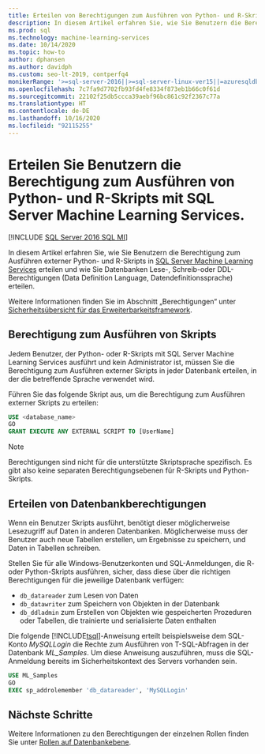 ```yaml
---
title: Erteilen von Berechtigungen zum Ausführen von Python- und R-Skripts
description: In diesem Artikel erfahren Sie, wie Sie Benutzern die Berechtigung zum Ausführen externer Python- und R-Skripts in SQL Server Machine Learning Services erteilen und wie Sie Datenbanken Lese-, Schreib-oder DDL-Berechtigungen (Data Definition Language, Datendefinitionssprache) erteilen.
ms.prod: sql
ms.technology: machine-learning-services
ms.date: 10/14/2020
ms.topic: how-to
author: dphansen
ms.author: davidph
ms.custom: seo-lt-2019, contperfq4
monikerRange: '>=sql-server-2016||>=sql-server-linux-ver15||=azuresqldb-mi-current||=sqlallproducts-allversions'
ms.openlocfilehash: 7c7fa9d7702fb93fd4fe8334f873eb1b66c0f61d
ms.sourcegitcommit: 22102f25db5ccca39aebf96bc861c92f2367c77a
ms.translationtype: HT
ms.contentlocale: de-DE
ms.lasthandoff: 10/16/2020
ms.locfileid: "92115255"
---
```

# <a name="grant-users-permission-to-execute-python-and-r-scripts-with-sql-server-machine-learning-services"></a>Erteilen Sie Benutzern die Berechtigung zum Ausführen von Python- und R-Skripts mit SQL Server Machine Learning Services.
[!INCLUDE [SQL Server 2016 SQL MI](../../includes/applies-to-version/sqlserver2016-asdbmi.md)]

In diesem Artikel erfahren Sie, wie Sie Benutzern die Berechtigung zum Ausführen externer Python- und R-Skripts in [SQL Server Machine Learning Services](../sql-server-machine-learning-services.md) erteilen und wie Sie Datenbanken Lese-, Schreib-oder DDL-Berechtigungen (Data Definition Language, Datendefinitionssprache) erteilen.

Weitere Informationen finden Sie im Abschnitt „Berechtigungen“ unter [Sicherheitsübersicht für das Erweiterbarkeitsframework](../../machine-learning/concepts/security.md#permissions).

<a name="permissions-external-script"></a>

## <a name="permission-to-run-scripts"></a>Berechtigung zum Ausführen von Skripts

Jedem Benutzer, der Python- oder R-Skripts mit SQL Server Machine Learning Services ausführt und kein Administrator ist, müssen Sie die Berechtigung zum Ausführen externer Skripts in jeder Datenbank erteilen, in der die betreffende Sprache verwendet wird.

Führen Sie das folgende Skript aus, um die Berechtigung zum Ausführen externer Skripts zu erteilen:

```sql
USE <database_name>
GO
GRANT EXECUTE ANY EXTERNAL SCRIPT TO [UserName]
```

> [!NOTE]
> Berechtigungen sind nicht für die unterstützte Skriptsprache spezifisch. Es gibt also keine separaten Berechtigungsebenen für R-Skripts und Python-Skripts.

<a name="permissions-db"></a>

## <a name="grant-databases-permissions"></a>Erteilen von Datenbankberechtigungen

Wenn ein Benutzer Skripts ausführt, benötigt dieser möglicherweise Lesezugriff auf Daten in anderen Datenbanken. Möglicherweise muss der Benutzer auch neue Tabellen erstellen, um Ergebnisse zu speichern, und Daten in Tabellen schreiben.

Stellen Sie für alle Windows-Benutzerkonten und SQL-Anmeldungen, die R- oder Python-Skripts ausführen, sicher, dass diese über die richtigen Berechtigungen für die jeweilige Datenbank verfügen: 

+ `db_datareader` zum Lesen von Daten
+ `db_datawriter` zum Speichern von Objekten in der Datenbank
+ `db_ddladmin` zum Erstellen von Objekten wie gespeicherten Prozeduren oder Tabellen, die trainierte und serialisierte Daten enthalten

Die folgende [!INCLUDE[tsql](../../includes/tsql-md.md)]-Anweisung erteilt beispielsweise dem SQL-Konto *MySQLLogin* die Rechte zum Ausführen von T-SQL-Abfragen in der Datenbank *ML_Samples*. Um diese Anweisung auszuführen, muss die SQL-Anmeldung bereits im Sicherheitskontext des Servers vorhanden sein.

```sql
USE ML_Samples
GO
EXEC sp_addrolemember 'db_datareader', 'MySQLLogin'
```

## <a name="next-steps"></a>Nächste Schritte

Weitere Informationen zu den Berechtigungen der einzelnen Rollen finden Sie unter [Rollen auf Datenbankebene](../../relational-databases/security/authentication-access/database-level-roles.md).
